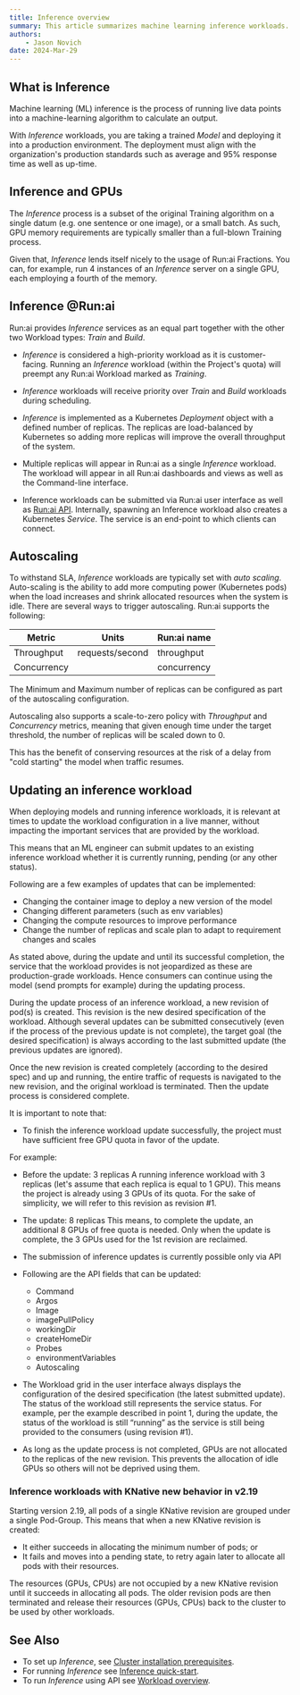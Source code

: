 ```yaml
---
title: Inference overview
summary: This article summarizes machine learning inference workloads.
authors:
    - Jason Novich
date: 2024-Mar-29
---
```


## What is Inference

Machine learning (ML) inference is the process of running live data points into a machine-learning algorithm to calculate an output.

With *Inference* workloads, you are taking a trained *Model* and deploying it into a production environment. The deployment must align with the organization's production standards such as average and 95% response time as well as up-time.

## Inference and GPUs

The *Inference* process is a subset of the original Training algorithm on a single datum (e.g. one sentence or one image), or a small batch. As such, GPU memory requirements are typically smaller than a full-blown Training process.

Given that, *Inference* lends itself nicely to the usage of Run:ai Fractions. You can, for example, run 4 instances of an *Inference* server on a single GPU, each employing a fourth of the memory.

## Inference @Run:ai

Run:ai provides *Inference* services as an equal part together with the other two Workload types: *Train* and *Build*.

* *Inference* is considered a high-priority workload as it is customer-facing. Running an *Inference* workload (within the Project's quota) will preempt any Run:ai Workload marked as *Training*.

* *Inference* workloads will receive priority over *Train* and *Build* workloads during scheduling.

* *Inference* is implemented as a Kubernetes *Deployment* object with a defined number of replicas. The replicas are load-balanced by Kubernetes so adding more replicas will improve the overall throughput of the system.

* Multiple replicas will appear in Run:ai as a single *Inference* workload. The workload will appear in all Run:ai dashboards and views as well as the Command-line interface.

* Inference workloads can be submitted via Run:ai user interface as well as [Run:ai API](../../developer/cluster-api/workload-overview-dev.md). Internally, spawning an Inference workload also creates a Kubernetes *Service*. The service is an end-point to which clients can connect.

## Autoscaling

To withstand SLA, *Inference* workloads are typically set with *auto scaling*. Auto-scaling is the ability to add more computing power (Kubernetes pods) when the load increases and shrink allocated resources when the system is idle.
There are several ways to trigger autoscaling. Run:ai supports the following:

| Metric          | Units        |   Run:ai name   |
|-----------------|--------------|-----------------|
| Throughput      | requests/second | throughput |
| Concurrency     |              |    concurrency  |

The Minimum and Maximum number of replicas can be configured as part of the autoscaling configuration.

Autoscaling also supports a scale-to-zero policy with *Throughput* and *Concurrency* metrics, meaning that given enough time under the target threshold, the number of replicas will be scaled down to 0.

This has the benefit of conserving resources at the risk of a delay from "cold starting" the model when traffic resumes.

## Updating an inference workload

When deploying models and running inference workloads, it is relevant at times to update the workload configuration in a live manner, without impacting the important services that are provided by the workload.

This means that an ML engineer can submit updates to an existing inference workload whether it is currently running, pending (or any other status).

Following are a few examples of updates that can be implemented:

* Changing the container image to deploy a new version of the model
* Changing different parameters (such as env variables)
* Changing the compute resources to improve performance
* Change the number of replicas and scale plan to adapt to requirement changes and scales

As stated above, during the update and until its successful completion, the service that the workload provides is not jeopardized as these are production-grade workloads. Hence consumers can continue using the model (send prompts for example) during the updating process.

During the update process of an inference workload, a new revision of pod(s) is created. This revision is the new desired specification of the workload. Although several updates can be submitted consecutively (even if the process of the previous update is not complete), the target goal (the desired specification) is always according to the last submitted update (the previous updates are ignored).

Once the new revision is created completely (according to the desired spec) and up and running, the entire traffic of requests is navigated to the new revision, and the original workload is terminated. Then the update process is considered complete.

It is important to note that:

* To finish the inference workload update successfully, the project must have sufficient free GPU quota in favor of the update.

For example: 

  * Before the update: 3 replicas
A running inference workload with 3 replicas (let's assume that each replica is equal to 1 GPU). This means the project is already using 3 GPUs of its quota. For the sake of simplicity, we will refer to this revision as revision #1.
  * The update: 8 replicas
This means, to complete the update, an additional 8 GPUs of free quota is needed. Only when the update is complete, the 3 GPUs used for the 1st revision are reclaimed.

* The submission of inference updates is currently possible only via API

* Following are the API fields that can be updated:
  * Command
  * Argos
  * Image
  * imagePullPolicy
  * workingDir
  * createHomeDir
  * Probes
  * environmentVariables
  * Autoscaling

* The Workload grid in the user interface always displays the configuration of the desired specification (the latest submitted update). The status of the workload still represents the service status. For example, per the example described in point 1, during the update, the status of the workload is still “running” as the service is still being provided to the consumers (using revision #1).

* As long as the update process is not completed, GPUs are not allocated to the replicas of the new revision. This prevents the allocation of idle GPUs so others will not be deprived using them.

### Inference workloads with KNative new behavior in v2.19

Starting version 2.19, all pods of a single KNative revision are grouped under a single Pod-Group. This means that when a new KNative revision is created:

* It either succeeds in allocating the minimum number of pods; or 
* It fails and moves into a pending state, to retry again later to allocate all pods with their resources. 

The resources (GPUs, CPUs) are not occupied by a new KNative revision until it succeeds in allocating all pods. The older revision pods are then terminated and release their resources (GPUs, CPUs) back to the cluster to be used by other workloads.

## See Also

* To set up *Inference*, see [Cluster installation prerequisites](../../admin/runai-setup/cluster-setup/cluster-prerequisites.md#inference).
* For running *Inference* see [Inference quick-start](../../Researcher/Walkthroughs/quickstart-inference.md).
* To run *Inference* using API see [Workload overview](../../developer/cluster-api/workload-overview-dev.md).
